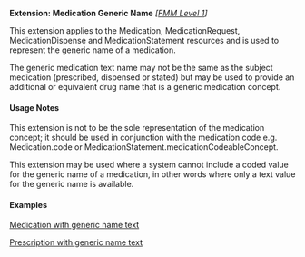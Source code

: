 **Extension: Medication Generic Name**  *[[FMM Level 1](guidance.html)]*

This extension applies to the Medication, MedicationRequest, MedicationDispense and MedicationStatement resources and is used to represent the generic name of a medication.

The generic medication text name may not be the same as the subject medication (prescribed, dispensed or stated) but may be used to provide an additional or equivalent drug name that is a generic medication concept.


#### Usage Notes
This extension is not to be the sole representation of the medication concept; it should be used in conjunction with the medication code e.g. Medication.code or MedicationStatement.medicationCodeableConcept.

This extension may be used where a system cannot include a coded value for the generic name of a medication, in other words where only a text value for the generic name is available.


#### Examples
[Medication with generic name text](Medication-BrandedPack1.html)

[Prescription with generic name text](MedicationRequest-medicationrequest-example2.html)


